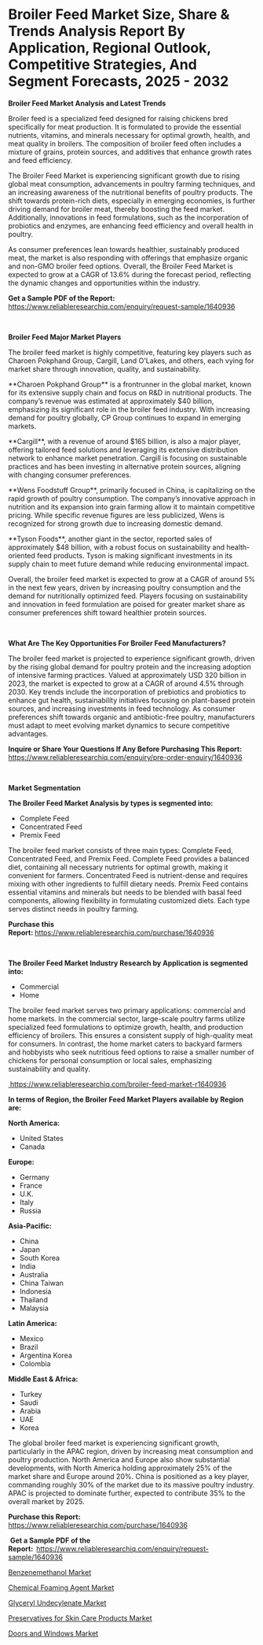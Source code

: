 <p><h1>Broiler Feed Market Size, Share & Trends Analysis Report By Application, Regional Outlook, Competitive Strategies, And Segment Forecasts, 2025 - 2032</h1></p><p><strong>Broiler Feed Market Analysis and Latest Trends</strong></p>
<p><p>Broiler feed is a specialized feed designed for raising chickens bred specifically for meat production. It is formulated to provide the essential nutrients, vitamins, and minerals necessary for optimal growth, health, and meat quality in broilers. The composition of broiler feed often includes a mixture of grains, protein sources, and additives that enhance growth rates and feed efficiency.</p><p>The Broiler Feed Market is experiencing significant growth due to rising global meat consumption, advancements in poultry farming techniques, and an increasing awareness of the nutritional benefits of poultry products. The shift towards protein-rich diets, especially in emerging economies, is further driving demand for broiler meat, thereby boosting the feed market. Additionally, innovations in feed formulations, such as the incorporation of probiotics and enzymes, are enhancing feed efficiency and overall health in poultry.</p><p>As consumer preferences lean towards healthier, sustainably produced meat, the market is also responding with offerings that emphasize organic and non-GMO broiler feed options. Overall, the Broiler Feed Market is expected to grow at a CAGR of 13.6% during the forecast period, reflecting the dynamic changes and opportunities within the industry.</p></p>
<p><strong>Get a Sample PDF of the Report:&nbsp;</strong> <a href="https://www.reliableresearchiq.com/enquiry/request-sample/1640936?utm_campaign=1144&utm_medium=2&utm_source=Github&utm_content=ia&utm_term=30012025&utm_id=broiler-feed">https://www.reliableresearchiq.com/enquiry/request-sample/1640936</a></p>
<p>&nbsp;</p>
<p><strong>Broiler Feed Major Market Players</strong></p>
<p><p>The broiler feed market is highly competitive, featuring key players such as Charoen Pokphand Group, Cargill, Land O'Lakes, and others, each vying for market share through innovation, quality, and sustainability.</p><p>**Charoen Pokphand Group** is a frontrunner in the global market, known for its extensive supply chain and focus on R&D in nutritional products. The company’s revenue was estimated at approximately $40 billion, emphasizing its significant role in the broiler feed industry. With increasing demand for poultry globally, CP Group continues to expand in emerging markets.</p><p>**Cargill**, with a revenue of around $165 billion, is also a major player, offering tailored feed solutions and leveraging its extensive distribution network to enhance market penetration. Cargill is focusing on sustainable practices and has been investing in alternative protein sources, aligning with changing consumer preferences.</p><p>**Wens Foodstuff Group**, primarily focused in China, is capitalizing on the rapid growth of poultry consumption. The company’s innovative approach in nutrition and its expansion into grain farming allow it to maintain competitive pricing. While specific revenue figures are less publicized, Wens is recognized for strong growth due to increasing domestic demand.</p><p>**Tyson Foods**, another giant in the sector, reported sales of approximately $48 billion, with a robust focus on sustainability and health-oriented feed products. Tyson is making significant investments in its supply chain to meet future demand while reducing environmental impact.</p><p>Overall, the broiler feed market is expected to grow at a CAGR of around 5% in the next few years, driven by increasing poultry consumption and the demand for nutritionally optimized feed. Players focusing on sustainability and innovation in feed formulation are poised for greater market share as consumer preferences shift toward healthier protein sources.</p></p>
<p>&nbsp;</p>
<p><strong>What Are The Key Opportunities For Broiler Feed Manufacturers?</strong></p>
<p><p>The broiler feed market is projected to experience significant growth, driven by the rising global demand for poultry protein and the increasing adoption of intensive farming practices. Valued at approximately USD 320 billion in 2023, the market is expected to grow at a CAGR of around 4.5% through 2030. Key trends include the incorporation of prebiotics and probiotics to enhance gut health, sustainability initiatives focusing on plant-based protein sources, and increasing investments in feed technology. As consumer preferences shift towards organic and antibiotic-free poultry, manufacturers must adapt to meet evolving market dynamics to secure competitive advantages.</p></p>
<p><strong>Inquire or Share Your Questions If Any Before Purchasing This Report:</strong> <a href="https://www.reliableresearchiq.com/enquiry/pre-order-enquiry/1640936?utm_campaign=1144&utm_medium=2&utm_source=Github&utm_content=ia&utm_term=30012025&utm_id=broiler-feed">https://www.reliableresearchiq.com/enquiry/pre-order-enquiry/1640936</a></p>
<p>&nbsp;</p>
<p><strong>Market Segmentation</strong></p>
<p><strong>The Broiler Feed Market Analysis by types is segmented into:</strong></p>
<p><ul><li>Complete Feed</li><li>Concentrated Feed</li><li>Premix Feed</li></ul></p>
<p><p>The broiler feed market consists of three main types: Complete Feed, Concentrated Feed, and Premix Feed. Complete Feed provides a balanced diet, containing all necessary nutrients for optimal growth, making it convenient for farmers. Concentrated Feed is nutrient-dense and requires mixing with other ingredients to fulfill dietary needs. Premix Feed contains essential vitamins and minerals but needs to be blended with basal feed components, allowing flexibility in formulating customized diets. Each type serves distinct needs in poultry farming.</p></p>
<p><strong>Purchase this Report:&nbsp;</strong><a href="https://www.reliableresearchiq.com/purchase/1640936?utm_campaign=1144&utm_medium=2&utm_source=Github&utm_content=ia&utm_term=30012025&utm_id=broiler-feed">https://www.reliableresearchiq.com/purchase/1640936</a></p>
<p>&nbsp;</p>
<p><strong>The Broiler Feed Market Industry Research by Application is segmented into:</strong></p>
<p><ul><li>Commercial</li><li>Home</li></ul></p>
<p><p>The broiler feed market serves two primary applications: commercial and home markets. In the commercial sector, large-scale poultry farms utilize specialized feed formulations to optimize growth, health, and production efficiency of broilers. This ensures a consistent supply of high-quality meat for consumers. In contrast, the home market caters to backyard farmers and hobbyists who seek nutritious feed options to raise a smaller number of chickens for personal consumption or local sales, emphasizing sustainability and quality.</p></p>
<p><a href="https://www.reliableresearchiq.com/broiler-feed-market-r1640936?utm_campaign=1144&utm_medium=2&utm_source=Github&utm_content=ia&utm_term=30012025&utm_id=broiler-feed">&nbsp;https://www.reliableresearchiq.com/broiler-feed-market-r1640936</a></p>
<p><strong>In terms of Region, the Broiler Feed Market Players available by Region are:</strong></p>
<p>
    <p> <strong> North America: </strong>
        <ul>
            <li>United States</li>
            <li>Canada</li>
        </ul>
        </p> 
    <p> <strong> Europe: </strong>
        <ul>
            <li>Germany</li>
            <li>France</li>
            <li>U.K.</li>
            <li>Italy</li>
            <li>Russia</li>
        </ul>
        </p> 
    <p> <strong> Asia-Pacific: </strong>
        <ul>
            <li>China</li>
            <li>Japan</li>
            <li>South Korea</li>
            <li>India</li>
            <li>Australia</li>
            <li>China Taiwan</li>
            <li>Indonesia</li>
            <li>Thailand</li>
            <li>Malaysia</li>
        </ul>
        </p> 
    <p> <strong> Latin America: </strong>
        <ul>
            <li>Mexico</li>
            <li>Brazil</li>
            <li>Argentina Korea</li>
            <li>Colombia</li>
        </ul>
        </p> 
    <p> <strong> Middle East & Africa: </strong>
        <ul>
            <li>Turkey</li>
            <li>Saudi</li>
            <li>Arabia</li>
            <li>UAE</li>
            <li>Korea</li>
        </ul>
    </p>
    </p>
<p><p>The global broiler feed market is experiencing significant growth, particularly in the APAC region, driven by increasing meat consumption and poultry production. North America and Europe also show substantial developments, with North America holding approximately 25% of the market share and Europe around 20%. China is positioned as a key player, commanding roughly 30% of the market due to its massive poultry industry. APAC is projected to dominate further, expected to contribute 35% to the overall market by 2025.</p></p>
<p><strong>Purchase this Report: </strong><a href="https://www.reliableresearchiq.com/purchase/1640936?utm_campaign=1144&utm_medium=2&utm_source=Github&utm_content=ia&utm_term=30012025&utm_id=broiler-feed">https://www.reliableresearchiq.com/purchase/1640936</a></p>
<p>&nbsp;<strong>Get a Sample PDF of the Report:&nbsp;&nbsp;</strong><a href="https://www.reliableresearchiq.com/enquiry/request-sample/1640936?utm_campaign=1144&utm_medium=2&utm_source=Github&utm_content=ia&utm_term=30012025&utm_id=broiler-feed">https://www.reliableresearchiq.com/enquiry/request-sample/1640936</a></p>
<p><strong></strong></p>
<p><p><a href="https://github.com/hillsmyung726/Market-Research-Report-List-1/blob/main/benzenemethanol-market.md?utm_campaign=1144&utm_medium=2&utm_source=Github&utm_content=ia&utm_term=30012025&utm_id=broiler-feed">Benzenemethanol Market</a></p><p><a href="https://github.com/gerlttameka883615/Market-Research-Report-List-1/blob/main/chemical-foaming-agent-market.md?utm_campaign=1144&utm_medium=2&utm_source=Github&utm_content=ia&utm_term=30012025&utm_id=broiler-feed">Chemical Foaming Agent Market</a></p><p><a href="https://github.com/pearlinewhite4692/Market-Research-Report-List-1/blob/main/glyceryl-undecylenate-market.md?utm_campaign=1144&utm_medium=2&utm_source=Github&utm_content=ia&utm_term=30012025&utm_id=broiler-feed">Glyceryl Undecylenate Market</a></p><p><a href="https://github.com/NargisHussain75/Market-Research-Report-List-1/blob/main/preservatives-for-skin-care-products-market.md?utm_campaign=1144&utm_medium=2&utm_source=Github&utm_content=ia&utm_term=30012025&utm_id=broiler-feed">Preservatives for Skin Care Products Market</a></p><p><a href="https://github.com/nafidurii/Market-Research-Report-List-1/blob/main/doors-and-windows-market.md?utm_campaign=1144&utm_medium=2&utm_source=Github&utm_content=ia&utm_term=30012025&utm_id=broiler-feed">Doors and Windows Market</a></p></p>